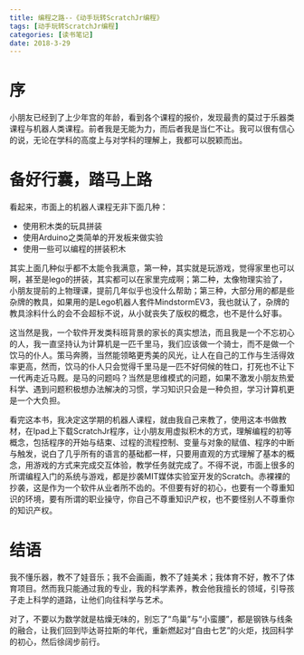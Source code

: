 ```yaml
---
title: 编程之路--《动手玩转ScratchJr编程》
tags: [动手玩转ScratchJr编程]
categories: [读书笔记]
date: 2018-3-29
---
```


# 序

小朋友已经到了上少年宫的年龄，看到各个课程的报价，发现最贵的莫过于乐器类课程与机器人类课程。前者我是无能为力，而后者我是当仁不让。我可以很有信心的说，无论在学科的高度上与对学科的理解上，我都可以脱颖而出。
<!-- more -->
# 备好行囊，踏马上路

看起来，市面上的机器人课程无非下面几种：
- 使用积木类的玩具拼装
- 使用Arduino之类简单的开发板来做实验
- 使用一些可以编程的拼装积木

其实上面几种似乎都不太能令我满意，第一种，其实就是玩游戏，觉得家里也可以啊，甚至是lego的拼装，其实都可以在家里完成啊；第二种，太像物理实验了，小朋友提前的上物理课，提前几年似乎也没什么帮助；第三种，大部分用的都是些杂牌的教具，如果用的是Lego机器人套件MindstormEV3，我也就认了，杂牌的教具涂料什么的会不会超标不说，从小就丧失了版权的概念，也不是什么好事。

这当然是我，一个软件开发类科班背景的家长的真实想法，而且我是一个不忘初心的人，我一直坚持认为计算机是一匹千里马，我们应该做一个骑士，而不是做一个饮马的仆人。策马奔腾，当然能领略更秀美的风光，让人在自己的工作与生活得效率更高，然而，饮马的仆人只会觉得千里马是一匹不好伺候的牲口，打死也不让下一代再走近马厩。是马的问题吗？当然是思维模式的问题，如果不激发小朋友热爱科学、遇到问题积极想办法解决的习惯，学习知识只会是一种负担，学习计算机更是一个大负担。

看完这本书，我决定这学期的机器人课程，就由我自己来教了，使用这本书做教材，在Ipad上下载ScratchJr程序，让小朋友用虚拟积木的方式，理解编程的初等概念，包括程序的开始与结束、过程的流程控制、变量与对象的赋值、程序的中断与触发，说白了几乎所有的语言的基础都一样，只要用直观的方式理解了基本的概念，用游戏的方式来完成交互体验，教学任务就完成了。不得不说，市面上很多的所谓编程入门的系统与游戏，都是抄袭MIT媒体实验室开发的Scratch。赤裸裸的抄袭，这是作为一个软件从业者所不齿的。不但要有好的初心，也要有一个尊重知识的环境，要有所谓的职业操守，你自己不尊重知识产权，也不要怪别人不尊重你的知识产权。

# 结语

我不懂乐器，教不了娃音乐；我不会画画，教不了娃美术；我体育不好，教不了体育项目。然而我只能通过我的专业，我的科学素养，教会他我擅长的领域，引导孩子走上科学的道路，让他们向往科学与艺术。

对了，不要以为数学就是枯燥无味的，别忘了“鸟巢”与“小蛮腰”，都是钢铁与线条的融合，让我们回到毕达哥拉斯的年代，重新燃起对“自由七艺”的火炬，找回科学的初心，然后徐阔步前行。